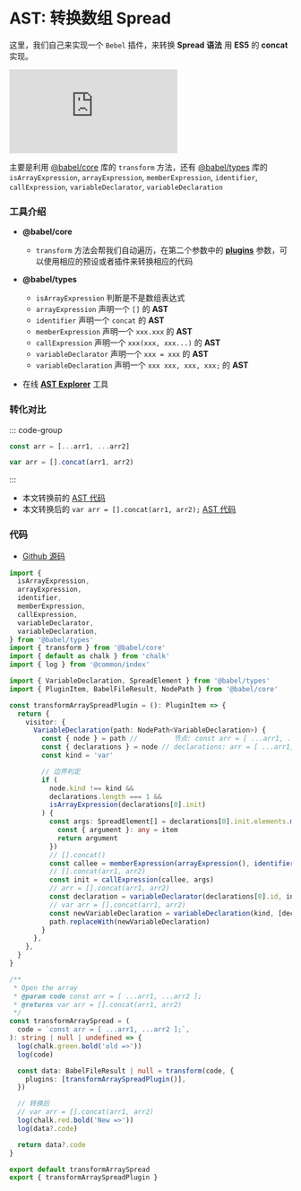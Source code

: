 # AST: 转换数组 Spread

这里，我们自己来实现一个 `Bebel` 插件，来转换 **Spread 语法** 用 **ES5** 的 **concat** 实现。

<embed src="https://cdn.jsdelivr.net/gh/zhixiangyao/CDN/images/icon/babel.svg" type="image/svg+xml" />

主要是利用 [@babel/core](https://www.npmjs.com/package/@babel/core) 库的 `transform` 方法，还有 [@babel/types](https://www.npmjs.com/package/@babel/types) 库的 `isArrayExpression`, `arrayExpression`, `memberExpression`, `identifier`, `callExpression`, `variableDeclarator`, `variableDeclaration`

### 工具介绍

- **@babel/core**

  - `transform` 方法会帮我们自动遍历，在第二个参数中的 **[plugins](https://babeljs.io/docs/en/plugins/)** 参数，可以使用相应的预设或者插件来转换相应的代码

- **@babel/types**

  - `isArrayExpression` 判断是不是数组表达式
  - `arrayExpression` 声明一个 `[]` 的 **AST**
  - `identifier` 声明一个 `concat` 的 **AST**
  - `memberExpression` 声明一个 `xxx.xxx` 的 **AST**
  - `callExpression` 声明一个 `xxx(xxx, xxx...)` 的 **AST**
  - `variableDeclarator` 声明一个 `xxx = xxx` 的 **AST**
  - `variableDeclaration` 声明一个 `xxx xxx, xxx, xxx;` 的 **AST**

- 在线 **[AST Explorer](https://astexplorer.net/)** 工具

### 转化对比

::: code-group

```ts [tab 转化前]
const arr = [...arr1, ...arr2]
```

```ts [tab 转化后]
var arr = [].concat(arr1, arr2)
```

:::

- 本文转换前的 [AST 代码](https://astexplorer.net/#/gist/be77a34f3ffb465797959d1a0c2bf863/5d2c433afa1da36e0fe0f0958e7996fa357f1a61)
- 本文转换后的 `var arr = [].concat(arr1, arr2);` [AST 代码](https://astexplorer.net/#/gist/be77a34f3ffb465797959d1a0c2bf863/a26b0420c15f3e6ebd03b9bb1ac37b0b778c503d)

### 代码

- [Github 源码](https://github.com/zhixiangyao/typescript-playground/blob/27800ff78097af7aafea4f513508b403b0de8fb3/src/transform/transformArraySpread.ts#L16)

```ts
import {
  isArrayExpression,
  arrayExpression,
  identifier,
  memberExpression,
  callExpression,
  variableDeclarator,
  variableDeclaration,
} from '@babel/types'
import { transform } from '@babel/core'
import { default as chalk } from 'chalk'
import { log } from '@common/index'

import { VariableDeclaration, SpreadElement } from '@babel/types'
import { PluginItem, BabelFileResult, NodePath } from '@babel/core'

const transformArraySpreadPlugin = (): PluginItem => {
  return {
    visitor: {
      VariableDeclaration(path: NodePath<VariableDeclaration>) {
        const { node } = path //         节点: const arr = [ ...arr1, ...arr2 ];
        const { declarations } = node // declarations: arr = [ ...arr1, ...arr2 ];
        const kind = 'var'

        // 边界判定
        if (
          node.kind !== kind &&
          declarations.length === 1 &&
          isArrayExpression(declarations[0].init)
        ) {
          const args: SpreadElement[] = declarations[0].init.elements.map((item) => {
            const { argument }: any = item
            return argument
          })
          // [].concat()
          const callee = memberExpression(arrayExpression(), identifier('concat'))
          // [].concat(arr1, arr2)
          const init = callExpression(callee, args)
          // arr = [].concat(arr1, arr2)
          const declaration = variableDeclarator(declarations[0].id, init)
          // var arr = [].concat(arr1, arr2)
          const newVariableDeclaration = variableDeclaration(kind, [declaration])
          path.replaceWith(newVariableDeclaration)
        }
      },
    },
  }
}

/**
 * Open the array
 * @param code const arr = [ ...arr1, ...arr2 ];
 * @returns var arr = [].concat(arr1, arr2)
 */
const transformArraySpread = (
  code = `const arr = [ ...arr1, ...arr2 ];`,
): string | null | undefined => {
  log(chalk.green.bold('old =>'))
  log(code)

  const data: BabelFileResult | null = transform(code, {
    plugins: [transformArraySpreadPlugin()],
  })

  // 转换后
  // var arr = [].concat(arr1, arr2)
  log(chalk.red.bold('New =>'))
  log(data?.code)

  return data?.code
}

export default transformArraySpread
export { transformArraySpreadPlugin }
```
